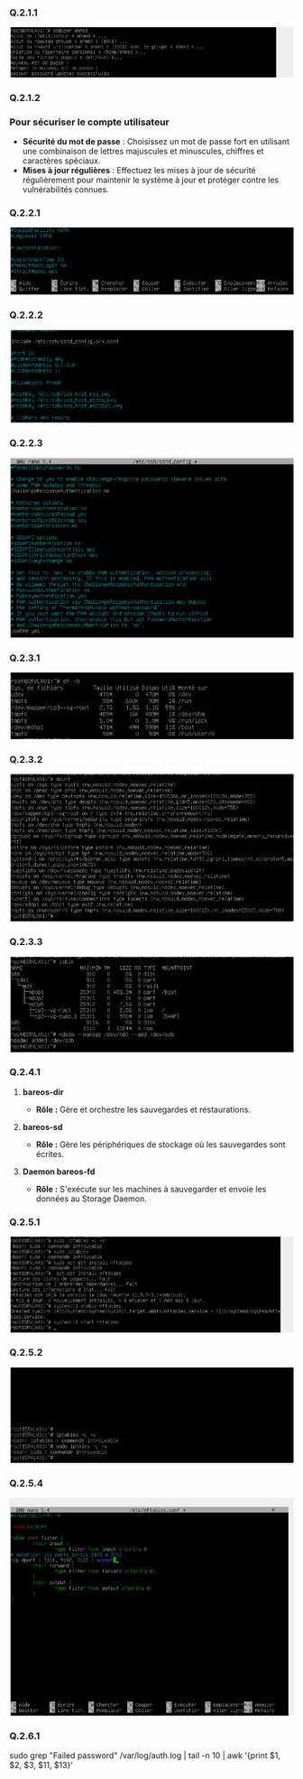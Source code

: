 ### Q.2.1.1
![Description de la photo](https://github.com/Ahmedbenrebai/Ahmedbenrebai-Chekpoint-3/blob/main/2.1.1.png)

### Q.2.1.2
### Pour sécuriser le compte utilisateur

- **Sécurité du mot de passe** : Choisissez un mot de passe fort en utilisant une combinaison de lettres majuscules et minuscules, chiffres et caractères spéciaux.
- **Mises à jour régulières** : Effectuez les mises à jour de sécurité régulièrement pour maintenir le système à jour et protéger contre les vulnérabilités connues.

### Q.2.2.1
![Description de la photo](https://github.com/Ahmedbenrebai/Ahmedbenrebai-Chekpoint-3/blob/main/2.2.1.png)

### Q.2.2.2
![Description de la photo](https://github.com/Ahmedbenrebai/Ahmedbenrebai-Chekpoint-3/blob/main/2.2.2.png)

### Q.2.2.3
![Description de la photo](https://github.com/Ahmedbenrebai/Ahmedbenrebai-Chekpoint-3/blob/main/2.2.3.png)

### Q.2.3.1
![Description de la photo](https://github.com/Ahmedbenrebai/Ahmedbenrebai-Chekpoint-3/blob/main/2.3.1.png)

### Q.2.3.2
![Description de la photo](https://github.com/Ahmedbenrebai/Ahmedbenrebai-Chekpoint-3/blob/main/2.3.2.png)

### Q.2.3.3
![Description de la photo](https://github.com/Ahmedbenrebai/Ahmedbenrebai-Chekpoint-3/blob/main/2.3.3.png)

### Q.2.4.1 

1. **bareos-dir**
   - **Rôle :** Gère et orchestre les sauvegardes et restaurations.

2. **bareos-sd**
   - **Rôle :** Gère les périphériques de stockage où les sauvegardes sont écrites.
  
3. **Daemon bareos-fd**
   - **Rôle :** S'exécute sur les machines à sauvegarder et envoie les données au Storage Daemon.
  
 ### Q.2.5.1      
![Description de la photo](https://github.com/Ahmedbenrebai/Ahmedbenrebai-Chekpoint-3/blob/main/2.5.1.png)

 ### Q.2.5.2
![Description de la photo](https://github.com/Ahmedbenrebai/Ahmedbenrebai-Chekpoint-3/blob/main/2.5.2.png)

 ### Q.2.5.4
 ![Description de la photo](https://github.com/Ahmedbenrebai/Ahmedbenrebai-Chekpoint-3/blob/main/2.5.4.png)
     

 ### Q.2.6.1
  
sudo grep "Failed password" /var/log/auth.log | tail -n 10 | awk '{print $1, $2, $3, $11, $13}'


